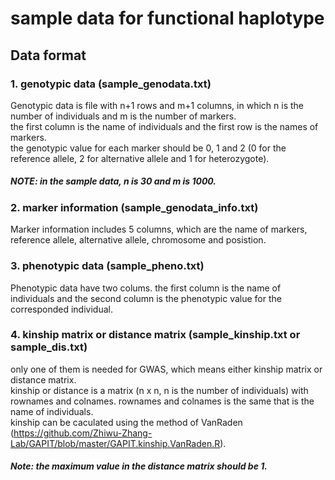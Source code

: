 # sample data for functional haplotype

## Data format

### 1.  genotypic data (sample_genodata.txt)

Genotypic data is file with n+1  rows and m+1 columns, in which n is the number of individuals and m is the number of markers.  
the first column is the name of individuals and the first row is the names of markers.    
the genotypic value for each marker should be 0, 1 and 2 (0 for the reference allele, 2 for alternative allele and 1 for heterozygote).   
##### *NOTE: in the sample data, n is 30 and m is 1000.*

### 2.  marker information (sample_genodata_info.txt)

Marker information includes 5 columns, which are the name of markers, reference allele, alternative allele, chromosome and posistion.

### 3.  phenotypic data (sample_pheno.txt)

Phenotypic data have two colums. the first column is the name of individuals and the second column is the phenotypic value for the corresponded individual.

### 4.  kinship matrix or distance matrix (sample_kinship.txt or sample_dis.txt)

only one of them is needed for GWAS, which means either kinship matrix or distance matrix.   
kinship or distance is a matrix (n x n, n is the number of individuals) with rownames and colnames. rownames and colnames is the same that is the name of individuals.   
kinship can be caculated using the method of VanRaden (https://github.com/Zhiwu-Zhang-Lab/GAPIT/blob/master/GAPIT.kinship.VanRaden.R). 

#### *Note: the maximum value in the distance matrix should be 1.*

